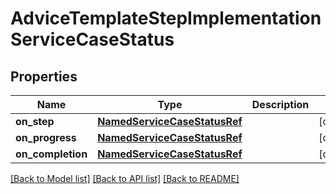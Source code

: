 # AdviceTemplateStepImplementationServiceCaseStatus

## Properties
Name | Type | Description | Notes
------------ | ------------- | ------------- | -------------
**on_step** | [**NamedServiceCaseStatusRef**](NamedServiceCaseStatusRef.md) |  | [optional] 
**on_progress** | [**NamedServiceCaseStatusRef**](NamedServiceCaseStatusRef.md) |  | [optional] 
**on_completion** | [**NamedServiceCaseStatusRef**](NamedServiceCaseStatusRef.md) |  | [optional] 

[[Back to Model list]](../README.md#documentation-for-models) [[Back to API list]](../README.md#documentation-for-api-endpoints) [[Back to README]](../README.md)

